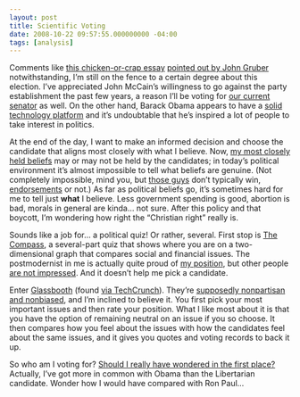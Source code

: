 ```yaml
---
layout: post
title: Scientific Voting
date: 2008-10-22 09:57:55.000000000 -04:00
tags: [analysis]
---
```

<p>Comments like <a href="http://www.newyorker.com/humor/2008/10/27/081027sh_shouts_sedaris?currentPage=all">this chicken-or-crap essay</a> <a href="http://daringfireball.net/linked/2008/10/21/sedaris-undecided">pointed out by John Gruber</a> notwithstanding, I’m still on the fence to a certain degree about this election. I’ve appreciated John McCain’s willingness to go against the party establishment the past few years, a reason I’ll be voting for <a href="http://lgraham.senate.gov/">our current senator</a> as well. On the other hand, Barack Obama appears to have a <a href="http://www.techcrunch.com/2008/01/29/the-techcrunch-tech-president-endorsements-barack-obama-and-john-mccain/">solid technology platform</a> and it’s undoubtable that he’s inspired a lot of people to take interest in politics.</p>

<p>At the end of the day, I want to make an informed decision and choose the candidate that aligns most closely with what I believe. Now, <a href="http://www.reformed.org/documents/apostles_creed.html">my most closely held beliefs</a> may or may not be held by the candidates; in today’s political environment it’s almost impossible to tell what beliefs are genuine. (Not completely impossible, mind you, but <a href="http://www.mikehuckabee.com/">those guys</a> don’t typically win, <a href="http://www.youtube.com/watch?v=EjYv2YW6azE">endorsements</a> or not.) As far as political beliefs go, it’s sometimes hard for me to tell just <strong>what</strong> I believe. Less government spending is good, abortion is bad, morals in general are kinda… not sure. After this policy and that boycott, I’m wondering how right the &#8220;Christian right&#8221; really is.</p>

<p>Sounds like a job for… a political quiz! Or rather, several. First stop is <a href="http://www.politicalcompass.org/">The Compass</a>, a several-part quiz that shows where you are on a two-dimensional graph that compares social and financial issues. The postmodernist in me is actually quite proud of <a href="http://www.politicalcompass.org/printablegraph?ec=-0.88&amp;soc=-1.23">my position</a>, but other people <a href="http://twitter.com/psalm18chick/status/970458565">are not impressed</a>. And it doesn’t help me pick a candidate.</p>

<p>Enter <a href="http://www.glassbooth.org/">Glassbooth</a> (found <a href="http://www.techcrunch.com/2008/10/14/still-not-sure-who-to-vote-for-take-the-glassbooth-quiz/">via TechCrunch</a>). They’re <a href="http://glassbooth.org/about">supposedly nonpartisan and nonbiased</a>, and I’m inclined to believe it. You first pick your most important issues and then rate your position. What I like most about it is that you have the option of remaining neutral on an issue if you so choose. It then compares how you feel about the issues with how the candidates feel about the same issues, and it gives you quotes and voting records to back it up.</p>

<p>So who am I voting for? <a href="http://glassbooth.org/quiz/results/1830236/4e0f405a36c2edd8af68b1d201ca5444">Should I really have wondered in the first place?</a> Actually, I’ve got more in common with Obama than the Libertarian candidate. Wonder how I would have compared with Ron Paul…</p>
